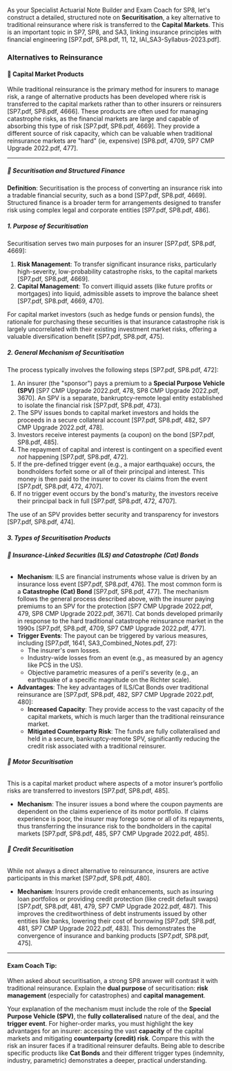 As your Specialist Actuarial Note Builder and Exam Coach for SP8, let's construct a detailed, structured note on **Securitisation**, a key alternative to traditional reinsurance where risk is transferred to the **Capital Markets**. This is an important topic in SP7, SP8, and SA3, linking insurance principles with financial engineering \[SP7.pdf, SP8.pdf, 11, 12, IAI\_SA3-Syllabus-2023.pdf\].

### **Alternatives to Reinsurance**

#### **🔹 Capital Market Products**

While traditional reinsurance is the primary method for insurers to manage risk, a range of alternative products has been developed where risk is transferred to the capital markets rather than to other insurers or reinsurers \[SP7.pdf, SP8.pdf, 4666\]. These products are often used for managing catastrophe risks, as the financial markets are large and capable of absorbing this type of risk \[SP7.pdf, SP8.pdf, 4669\]. They provide a different source of risk capacity, which can be valuable when traditional reinsurance markets are "hard" (ie, expensive) \[SP8.pdf, 4709, SP7 CMP Upgrade 2022.pdf, 477\].

---

##### **🔸 Securitisation and Structured Finance**

**Definition**: Securitisation is the process of converting an insurance risk into a tradable financial security, such as a bond \[SP7.pdf, SP8.pdf, 4669\]. Structured finance is a broader term for arrangements designed to transfer risk using complex legal and corporate entities \[SP7.pdf, SP8.pdf, 486\].

##### **1\. Purpose of Securitisation**

Securitisation serves two main purposes for an insurer \[SP7.pdf, SP8.pdf, 4669\]:

1. **Risk Management**: To transfer significant insurance risks, particularly high-severity, low-probability catastrophe risks, to the capital markets \[SP7.pdf, SP8.pdf, 4669\].  
2. **Capital Management**: To convert illiquid assets (like future profits or mortgages) into liquid, admissible assets to improve the balance sheet \[SP7.pdf, SP8.pdf, 4669, 470\].

For capital market investors (such as hedge funds or pension funds), the rationale for purchasing these securities is that insurance catastrophe risk is largely uncorrelated with their existing investment market risks, offering a valuable diversification benefit \[SP7.pdf, SP8.pdf, 475\].

##### **2\. General Mechanism of Securitisation**

The process typically involves the following steps \[SP7.pdf, SP8.pdf, 472\]:

1. An insurer (the "sponsor") pays a premium to a **Special Purpose Vehicle (SPV)** \[SP7 CMP Upgrade 2022.pdf, 478, SP8 CMP Upgrade 2022.pdf, 3670\]. An SPV is a separate, bankruptcy-remote legal entity established to isolate the financial risk \[SP7.pdf, SP8.pdf, 473\].  
2. The SPV issues bonds to capital market investors and holds the proceeds in a secure collateral account \[SP7.pdf, SP8.pdf, 482, SP7 CMP Upgrade 2022.pdf, 478\].  
3. Investors receive interest payments (a coupon) on the bond \[SP7.pdf, SP8.pdf, 485\].  
4. The repayment of capital and interest is contingent on a specified event *not* happening \[SP7.pdf, SP8.pdf, 472\].  
5. If the pre-defined trigger event (e.g., a major earthquake) occurs, the bondholders forfeit some or all of their principal and interest. This money is then paid to the insurer to cover its claims from the event \[SP7.pdf, SP8.pdf, 472, 4707\].  
6. If no trigger event occurs by the bond's maturity, the investors receive their principal back in full \[SP7.pdf, SP8.pdf, 472, 4707\].

The use of an SPV provides better security and transparency for investors \[SP7.pdf, SP8.pdf, 474\].

##### **3\. Types of Securitisation Products**

###### **🔹 Insurance-Linked Securities (ILS) and Catastrophe (Cat) Bonds**

* **Mechanism**: ILS are financial instruments whose value is driven by an insurance loss event \[SP7.pdf, SP8.pdf, 476\]. The most common form is a **Catastrophe (Cat) Bond** \[SP7.pdf, SP8.pdf, 477\]. The mechanism follows the general process described above, with the insurer paying premiums to an SPV for the protection \[SP7 CMP Upgrade 2022.pdf, 479, SP8 CMP Upgrade 2022.pdf, 3671\]. Cat bonds developed primarily in response to the hard traditional catastrophe reinsurance market in the 1990s \[SP7.pdf, SP8.pdf, 4709, SP7 CMP Upgrade 2022.pdf, 477\].  
* **Trigger Events**: The payout can be triggered by various measures, including \[SP7.pdf, 1641, SA3\_Combined\_Notes.pdf, 27\]:  
  * The insurer's own losses.  
  * Industry-wide losses from an event (e.g., as measured by an agency like PCS in the US).  
  * Objective parametric measures of a peril's severity (e.g., an earthquake of a specific magnitude on the Richter scale).  
* **Advantages**: The key advantages of ILS/Cat Bonds over traditional reinsurance are \[SP7.pdf, SP8.pdf, 482, SP7 CMP Upgrade 2022.pdf, 480\]:  
  * **Increased Capacity**: They provide access to the vast capacity of the capital markets, which is much larger than the traditional reinsurance market.  
  * **Mitigated Counterparty Risk**: The funds are fully collateralised and held in a secure, bankruptcy-remote SPV, significantly reducing the credit risk associated with a traditional reinsurer.

###### **🔹 Motor Securitisation**

This is a capital market product where aspects of a motor insurer’s portfolio risks are transferred to investors \[SP7.pdf, SP8.pdf, 485\].

* **Mechanism**: The insurer issues a bond where the coupon payments are dependent on the claims experience of its motor portfolio. If claims experience is poor, the insurer may forego some or all of its repayments, thus transferring the insurance risk to the bondholders in the capital markets \[SP7.pdf, SP8.pdf, 485, SP7 CMP Upgrade 2022.pdf, 485\].

###### **🔹 Credit Securitisation**

While not always a direct alternative to reinsurance, insurers are active participants in this market \[SP7.pdf, SP8.pdf, 480\].

* **Mechanism**: Insurers provide credit enhancements, such as insuring loan portfolios or providing credit protection (like credit default swaps) \[SP7.pdf, SP8.pdf, 481, 479, SP7 CMP Upgrade 2022.pdf, 487\]. This improves the creditworthiness of debt instruments issued by other entities like banks, lowering their cost of borrowing \[SP7.pdf, SP8.pdf, 481, SP7 CMP Upgrade 2022.pdf, 483\]. This demonstrates the convergence of insurance and banking products \[SP7.pdf, SP8.pdf, 475\].

---

#### **Exam Coach Tip:**

When asked about securitisation, a strong SP8 answer will contrast it with traditional reinsurance. Explain the **dual purpose** of securitisation: **risk management** (especially for catastrophes) and **capital management**.

Your explanation of the mechanism must include the role of the **Special Purpose Vehicle (SPV)**, the **fully collateralised** nature of the deal, and the **trigger event**. For higher-order marks, you must highlight the key advantages for an insurer: accessing the vast **capacity** of the capital markets and mitigating **counterparty (credit) risk**. Compare this with the risk an insurer faces if a traditional reinsurer defaults. Being able to describe specific products like **Cat Bonds** and their different trigger types (indemnity, industry, parametric) demonstrates a deeper, practical understanding.

